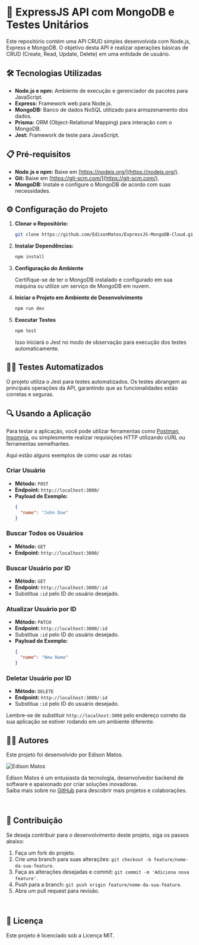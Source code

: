 # 🚀 ExpressJS API com MongoDB e Testes Unitários

Este repositório contém uma API CRUD simples desenvolvida com Node.js, Express e MongoDB. O objetivo desta API é realizar operações básicas de CRUD (Create, Read, Update, Delete) em uma entidade de usuário.

## 🛠️ Tecnologias Utilizadas

- **Node.js e npm:** Ambiente de execução e gerenciador de pacotes para JavaScript.
- **Express:** Framework web para Node.js.
- **MongoDB:** Banco de dados NoSQL utilizado para armazenamento dos dados.
- **Prisma:** ORM (Object-Relational Mapping) para interação com o MongoDB.
- **Jest:** Framework de teste para JavaScript.

## 📋 Pré-requisitos  

- **Node.js e npm:** Baixe em [https://nodejs.org/](https://nodejs.org/).
- **Git:** Baixe em [https://git-scm.com/](https://git-scm.com/).
- **MongoDB:** Instale e configure o MongoDB de acordo com suas necessidades.

## ⚙️ Configuração do Projeto

1. **Clonar o Repositório:**

    ```bash
    git clone https://github.com/EdisonMatos/ExpressJS-MongoDB-Cloud.git
    ```

2. **Instalar Dependências:**

    ```bash
    npm install
    ```

3. **Configuração do Ambiente**

   Certifique-se de ter o MongoDB instalado e configurado em sua máquina ou utilize um serviço de MongoDB em nuvem.

4. **Iniciar o Projeto em Ambiente de Desenvolvimento**

    ```bash
    npm run dev
    ```

5. **Executar Testes**

    ```bash
    npm test
    ```

    Isso iniciará o Jest no modo de observação para execução dos testes automaticamente.

## 🧑‍💻 Testes Automatizados

O projeto utiliza o Jest para testes automatizados. Os testes abrangem as principais operações da API, garantindo que as funcionalidades estão corretas e seguras.

## 🔍 Usando a Aplicação

Para testar a aplicação, você pode utilizar ferramentas como [Postman](https://www.postman.com/downloads/), [Insomnia](https://insomnia.rest/download/), ou simplesmente realizar requisições HTTP utilizando cURL ou ferramentas semelhantes.

Aqui estão alguns exemplos de como usar as rotas:

### Criar Usuário

- **Método:** `POST`
- **Endpoint:** `http://localhost:3000/`
- **Payload de Exemplo:**
  ```json
  {
    "name": "John Doe"
  }
  ```

### Buscar Todos os Usuários

- **Método:** `GET`
- **Endpoint:** `http://localhost:3000/`

### Buscar Usuário por ID

- **Método:** `GET`
- **Endpoint:** `http://localhost:3000/:id`
- Substitua `:id` pelo ID do usuário desejado.

### Atualizar Usuário por ID

- **Método:** `PATCH`
- **Endpoint:** `http://localhost:3000/:id`
- Substitua `:id` pelo ID do usuário desejado.
- **Payload de Exemplo:**
  ```json
  {
    "name": "New Name"
  }
  ```

### Deletar Usuário por ID

- **Método:** `DELETE`
- **Endpoint:** `http://localhost:3000/:id`
- Substitua `:id` pelo ID do usuário desejado.

Lembre-se de substituir `http://localhost:3000` pelo endereço correto da sua aplicação se estiver rodando em um ambiente diferente.

## 🧑‍💻 Autores

Este projeto foi desenvolvido por Edison Matos.

![Edison Matos](https://avatars.githubusercontent.com/u/17342047?s=200)

Edison Matos é um entusiasta da tecnologia, desenvolvedor backend de software e apaixonado por criar soluções inovadoras.<br>
Saiba mais sobre no [GitHub](https://github.com/EdisonMatos) para descobrir mais projetos e colaborações.

<br>

## 🤝 Contribuição

Se deseja contribuir para o desenvolvimento deste projeto, siga os passos abaixo:

1. Faça um fork do projeto.
2. Crie uma branch para suas alterações: `git checkout -b feature/nome-da-sua-feature`.
3. Faça as alterações desejadas e commit: `git commit -m 'Adiciona nova feature'`.
4. Push para a branch: `git push origin feature/nome-da-sua-feature`.
5. Abra um pull request para revisão.

<br>

## 📄 Licença

Este projeto é licenciado sob a Licença MIT.
